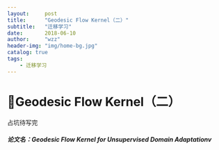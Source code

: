 ```yaml
---
layout:     post
title:      "Geodesic Flow Kernel（二）"
subtitle:   "迁移学习"
date:       2018-06-10
author:     "wzz"
header-img: "img/home-bg.jpg"
catalog: true
tags:
    - 迁移学习
---
```


# Geodesic Flow Kernel（二）

占坑待写完
 


##### 论文名：Geodesic Flow Kernel for Unsupervised Domain Adaptationv